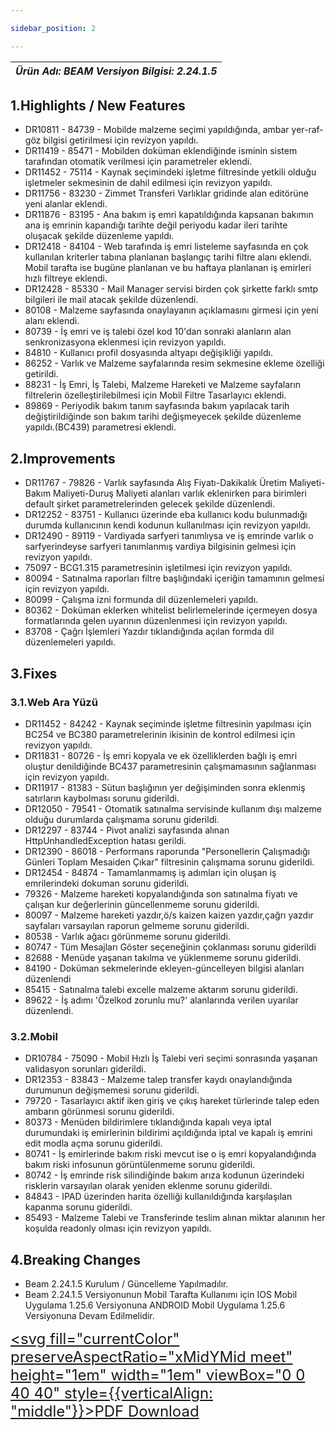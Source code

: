 ```yaml
---

sidebar_position: 2

---
```

| ***Ürün Adı: BEAM   Versiyon Bilgisi: 2.24.1.5*** |
|-----------------------------------------------| 


## **1.Highlights / New Features**

-	DR10811 - 84739 - Mobilde malzeme seçimi yapıldığında, ambar yer-raf-göz bilgisi getirilmesi için revizyon yapıldı.
-	DR11419 - 85471 - Mobilden doküman eklendiğinde isminin sistem tarafından otomatik verilmesi için parametreler eklendi.
-	DR11452 - 75114 - Kaynak seçimindeki işletme filtresinde yetkili olduğu işletmeler sekmesinin de dahil edilmesi için revizyon yapıldı.
-	DR11756 - 83230 - Zimmet Transferi Varlıklar gridinde alan editörüne yeni alanlar eklendi.
-	DR11876 - 83195 - Ana bakım iş emri kapatıldığında kapsanan bakımın ana iş emrinin kapandığı tarihte değil periyodu kadar ileri tarihte oluşacak şekilde düzenleme yapıldı.
-	DR12418 - 84104 - Web tarafında iş emri listeleme sayfasında en çok kullanılan kriterler tabına planlanan başlangıç tarihi filtre alanı eklendi. Mobil tarafta ise bugüne planlanan ve bu haftaya planlanan iş emirleri hızlı filtreye eklendi.
-	DR12428 - 85330 - Mail Manager servisi birden çok şirkette farklı smtp bilgileri ile mail atacak şekilde düzenlendi.
-	80108 - Malzeme sayfasında onaylayanın açıklamasını girmesi için yeni alanı eklendi.
-	80739 - İş emri ve iş talebi özel kod 10'dan sonraki alanların alan senkronizasyona eklenmesi için revizyon yapıldı.
-	84810 - Kullanıcı profil dosyasında altyapı değişikliği yapıldı.
-	86252 - Varlık ve Malzeme sayfalarında resim sekmesine ekleme özelliği getirildi.
-	88231 - İş Emri, İş Talebi, Malzeme Hareketi ve Malzeme sayfaların filtrelerin özelleştirilebilmesi için Mobil Filtre Tasarlayıcı eklendi.
-	89869 - Periyodik bakım tanım sayfasında bakım yapılacak tarih değiştirildiğinde son bakım tarihi değişmeyecek şekilde düzenleme yapıldı.(BC439) parametresi eklendi.



## 2.Improvements

-	DR11767 - 79826 - Varlık sayfasında Alış Fiyatı-Dakikalık Üretim Maliyeti-Bakım Maliyeti-Duruş Maliyeti alanları varlık eklenirken para birimleri default şirket parametrelerinden gelecek şekilde düzenlendi.
-	DR12252 - 83751 - Kullanıcı üzerinde eba kullanıcı kodu bulunmadığı durumda kullanıcının kendi kodunun kullanılması için revizyon yapıldı.
-	DR12490 - 89119 - Vardiyada sarfyeri tanımlıysa ve iş emrinde varlık o sarfyerindeyse sarfyeri tanımlanmış vardiya bilgisinin gelmesi için revizyon yapıldı.
-	75097 - BCG1.315 parametresinin işletilmesi için revizyon yapıldı.
-	80094 - Satınalma raporları filtre başlığındaki içeriğin tamamının gelmesi için revizyon yapıldı.
-	80099 - Çalışma izni formunda dil düzenlemeleri yapıldı.
-	80362 - Doküman eklerken whitelist belirlemelerinde içermeyen dosya formatlarında gelen uyarının düzenlenmesi için revizyon yapıldı.
-	83708 - Çağrı İşlemleri Yazdır tıklandığında açılan formda dil düzenlemeleri yapıldı.

   

## **3.Fixes**

### 3.1.Web Ara Yüzü

-   DR11452 - 84242 - Kaynak seçiminde işletme filtresinin yapılması için BC254 ve BC380 parametrelerinin ikisinin de kontrol edilmesi için revizyon yapıldı.
-   DR11831 - 80726 - İş emri kopyala ve ek özelliklerden bağlı iş emri oluştur denildiğinde BC437 parametresinin çalışmamasının sağlanması için revizyon yapıldı.
-   DR11917 - 81383 - Sütun başlığının yer değişiminden sonra eklenmiş satırların kaybolması sorunu giderildi.
-   DR12050 - 79541 - Otomatik satınalma servisinde kullanım dışı malzeme olduğu durumlarda çalışmama sorunu giderildi.
-   DR12297 - 83744 - Pivot analizi sayfasında alınan HttpUnhandledException hatası gerildi.
-   DR12390 - 86018 - Performans raporunda "Personellerin Çalışmadığı Günleri Toplam Mesaiden Çıkar" filtresinin çalışmama sorunu giderildi.
-   DR12454 - 84874 - Tamamlanmamış iş adımları için oluşan iş emrilerindeki dokuman sorunu giderildi.
-   79326 - Malzeme hareketi kopyalandığında son satınalma fiyatı ve çalışan kur değerlerinin güncellenmeme sorunu giderildi.
-   80097 - Malzeme hareketi yazdır,ö/s kaizen kaizen yazdır,çağrı yazdır sayfaları varsayılan raporun gelmeme sorunu giderildi.
-   80538 - Varlık ağacı görünmeme sorunu giderildi.
-   80747 - Tüm Mesajları Göster seçeneğinin çoklanması sorunu giderildi
-   82688 - Menüde yaşanan takılma ve yüklenmeme sorunu giderildi.
-   84190 - Doküman sekmelerinde ekleyen-güncelleyen bilgisi alanları düzenlendi
-   85415 - Satınalma talebi excelle malzeme aktarım sorunu giderildi.
-   89622 - İş adımı 'Özelkod zorunlu mu?' alanlarında verilen uyarılar düzenlendi.


### 3.2.Mobil

-	DR10784 - 75090 - Mobil Hızlı İş Talebi veri seçimi sonrasında yaşanan validasyon sorunları giderildi.
-	DR12353 - 83843 - Malzeme talep transfer kaydı onaylandığında durumunun değişmemesi sorunu giderildi.
-	79720 - Tasarlayıcı aktif iken giriş ve çıkış hareket türlerinde talep eden ambarın görünmesi sorunu giderildi.
-	80373 - Menüden bildirimlere tıklandığında kapalı veya iptal durumundaki iş emirlerinin bildirimi açıldığında iptal ve kapalı iş emrini edit modla açma sorunu giderildi.
-	80741 - İş emirlerinde bakım riski mevcut ise o iş emri kopyalandığında bakım riski infosunun görüntülenmeme sorunu giderildi.
-	80742 - İş emrinde risk silindiğinde bakım arıza kodunun üzerindeki risklerin varsayılan olarak yeniden eklenme sorunu giderildi.
-	84843 - IPAD üzerinden harita özelliği kullanıldığında karşılaşılan kapanma sorunu giderildi.
-	85493 - Malzeme Talebi ve Transferinde teslim alınan miktar alanının her koşulda readonly olması için revizyon yapıldı.


## **4.Breaking Changes**

-	Beam 2.24.1.5 Kurulum / Güncelleme Yapılmadılır.
-	Beam 2.24.1.5 Versiyonunun Mobil Tarafta Kullanımı için IOS Mobil Uygulama 1.25.6 Versiyonuna ANDROID Mobil Uygulama 1.25.6 Versiyonuna Devam Edilmelidir.


<font size="5"><a href="https://portal.synergynow.io/#/_redirect/nlmC4rtc34gjbc9FojI8cq"  target="_blank"><svg fill="currentColor" preserveAspectRatio="xMidYMid meet" height="1em" width="1em" viewBox="0 0 40 40" style={{verticalAlign: "middle"}}><g><path d="m35.8 8.5q0.6 0.6 1 1.7t0.5 1.9v25.8q0 0.8-0.6 1.5t-1.6 0.6h-30q-0.9 0-1.5-0.6t-0.6-1.5v-35.8q0-0.8 0.6-1.5t1.5-0.6h20q0.9 0 2 0.4t1.7 1.1z m-9.9-5.5v8.4h8.4q-0.3-0.6-0.5-0.9l-7-7q-0.3-0.2-0.9-0.5z m8.5 34.1v-22.8h-9.3q-0.9 0-1.5-0.6t-0.6-1.6v-9.2h-17.1v34.2h28.5z m-11.4-13.2q0.7 0.6 1.8 1.3 1.3-0.2 2.6-0.2 3.3 0 4 1.1 0.4 0.5 0 1.2 0 0 0 0l0 0v0.1q-0.2 0.8-1.6 0.8-1.1 0-2.6-0.4t-2.9-1.2q-4.9 0.5-8.7 1.8-3.4 5.9-5.4 5.9-0.4 0-0.7-0.2l-0.5-0.2q0-0.1-0.1-0.2-0.3-0.2-0.2-0.8 0.2-0.8 1.3-2t2.9-2.1q0.3-0.2 0.5 0.1 0.1 0 0.1 0.1 1.1-1.9 2.4-4.4 1.5-3.1 2.3-5.9-0.5-1.8-0.7-3.5t0.2-2.9q0.2-0.9 0.9-0.9h0.5q0.5 0 0.8 0.4 0.4 0.4 0.2 1.5-0.1 0.1-0.1 0.2 0 0 0 0.1v0.7q0 2.8-0.3 4.3 1.2 3.7 3.3 5.3z m-12.9 9.2q1.2-0.6 3.1-3.5-1.2 0.8-2 1.8t-1.1 1.7z m8.9-20.6q-0.4 1-0.1 3 0.1-0.2 0.2-1 0-0.1 0.1-0.9 0.1-0.1 0.1-0.2 0-0.1 0-0.1t0 0 0 0q0-0.5-0.3-0.8 0 0 0 0v0z m-2.8 14.8q3-1.2 6.4-1.8-0.1 0-0.3-0.2t-0.4-0.3q-1.7-1.5-2.8-4-0.6 2-1.9 4.4-0.7 1.3-1 1.9z m14.4-0.4q-0.5-0.5-3.1-0.5 1.7 0.6 2.8 0.6 0.3 0 0.4 0 0 0-0.1-0.1z"></path></g></svg>PDF Download</a></font>
